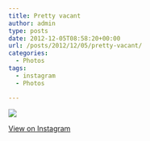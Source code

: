 ```yaml
---
title: Pretty vacant
author: admin
type: posts
date: 2012-12-05T08:58:20+00:00
url: /posts/2012/12/05/pretty-vacant/
categories:
  - Photos
tags:
  - instagram
  - Photos

---
```

![][1]

<p class="view-instagram">
  <a href="http://instagr.am/p/S2VaGqKlqJ/">View on Instagram</a>
</p>

 [1]: http://lobban.org/wordpress//HLIC/1e06bb1fe68804ff4426671579852e1e.jpg